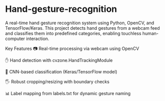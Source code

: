 # Hand-gesture-recognition
A real-time hand gesture recognition system using Python, OpenCV, and TensorFlow/Keras. This project detects hand gestures from a webcam feed and classifies them into predefined categories, enabling touchless human-computer interaction.

Key Features
📷 Real-time processing via webcam using OpenCV

✋ Hand detection with cvzone.HandTrackingModule

🧠 CNN-based classification (Keras/TensorFlow model)

🖐️ Robust cropping/resizing with boundary checks

📊 Label mapping from labels.txt for dynamic gesture naming
